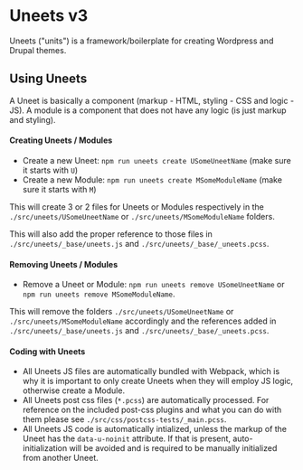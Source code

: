 # Uneets v3

Uneets ("units") is a framework/boilerplate for creating Wordpress and Drupal themes.

## Using Uneets

A Uneet is basically a component (markup - HTML, styling - CSS and logic - JS). A module is a component that does not have any logic (is just markup and styling).

#### Creating Uneets / Modules

- Create a new Uneet: `npm run uneets create USomeUneetName` (make sure it starts with `U`)
- Create a new Module: `npm run uneets create MSomeModuleName` (make sure it starts with `M`)

This will create 3 or 2 files for Uneets or Modules respectively in the `./src/uneets/USomeUneetName` or `./src/uneets/MSomeModuleName` folders.

This will also add the proper reference to those files in `./src/uneets/_base/uneets.js` and `./src/uneets/_base/_uneets.pcss`.

#### Removing Uneets / Modules

- Remove a Uneet or Module: `npm run uneets remove USomeUneetName` or `npm run uneets remove MSomeModuleName`.

This will remove the folders `./src/uneets/USomeUneetName` or `./src/uneets/MSomeModuleName` accordingly and the references added in `./src/uneets/_base/uneets.js` and `./src/uneets/_base/_uneets.pcss`.

#### Coding with Uneets

- All Uneets JS files are automatically bundled with Webpack, which is why it is important to only create Uneets when they will employ JS logic, otherwise create a Module.
- All Uneets post css files (`*.pcss`) are automatically processed. For reference on the included post-css plugins and what you can do with them please see `./src/css/postcss-tests/_main.pcss`.
- All Uneets JS code is automatically intialized, unless the markup of the Uneet has the `data-u-noinit` attribute. If that is present, auto-initialization will be avoided and is required to be manually initialized from another Uneet.